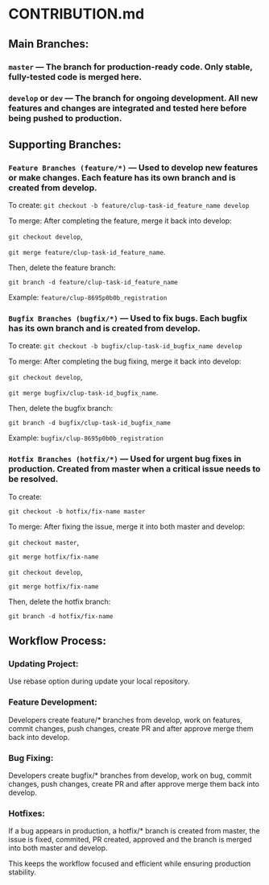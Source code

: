 # CONTRIBUTION.md

## Main Branches:

### ```master``` — The branch for production-ready code. Only stable, fully-tested code is merged here.

### ```develop``` or ```dev``` — The branch for ongoing development. All new features and changes are integrated and tested here before being pushed to production.

## Supporting Branches:

### ```Feature Branches (feature/*)``` — Used to develop new features or make changes. Each feature has its own branch and is created from develop. 

To create: ```git checkout -b feature/clup-task-id_feature_name develop```

To merge: After completing the feature, merge it back into develop:

```git checkout develop```,

```git merge feature/clup-task-id_feature_name```.

Then, delete the feature branch:

```git branch -d feature/clup-task-id_feature_name```

Example: ```feature/clup-8695p0b0b_registration```

### ```Bugfix Branches (bugfix/*)``` — Used to fix bugs. Each bugfix has its own branch and is created from develop. 

To create: ```git checkout -b bugfix/clup-task-id_bugfix_name develop```

To merge: After completing the bug fixing, merge it back into develop:

```git checkout develop```,

```git merge bugfix/clup-task-id_bugfix_name```.

Then, delete the bugfix branch:

```git branch -d bugfix/clup-task-id_bugfix_name```

Example: ```bugfix/clup-8695p0b0b_registration```

### ```Hotfix Branches (hotfix/*)``` — Used for urgent bug fixes in production. Created from master when a critical issue needs to be resolved.

To create:

```git checkout -b hotfix/fix-name master```

To merge: After fixing the issue, merge it into both master and develop:

```git checkout master```, 

```git merge hotfix/fix-name```

```git checkout develop```,

```git merge hotfix/fix-name```

Then, delete the hotfix branch:

```git branch -d hotfix/fix-name```

## Workflow Process:

### Updating Project:
Use rebase option during update your local repository.

### Feature Development:
Developers create feature/* branches from develop, work on features, commit changes, push changes, create PR and after approve merge them back into develop.

### Bug Fixing:
Developers create bugfix/* branches from develop, work on bug, commit changes, push changes, create PR and after approve merge them back into develop.

### Hotfixes:
If a bug appears in production, a hotfix/* branch is created from master, the issue is fixed, commited, PR created, approved and the branch is merged into both master and develop.

This keeps the workflow focused and efficient while ensuring production stability.
